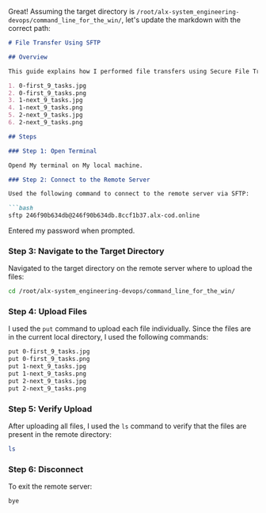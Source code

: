 Great! Assuming the target directory is `/root/alx-system_engineering-devops/command_line_for_the_win/`, let's update the markdown with the correct path:

```markdown
# File Transfer Using SFTP

## Overview

This guide explains how I performed file transfers using Secure File Transfer Protocol (SFTP) for the following files in the local current directory:

1. 0-first_9_tasks.jpg
2. 0-first_9_tasks.png
3. 1-next_9_tasks.jpg
4. 1-next_9_tasks.png
5. 2-next_9_tasks.jpg
6. 2-next_9_tasks.png

## Steps

### Step 1: Open Terminal

Opend My terminal on My local machine.

### Step 2: Connect to the Remote Server

Used the following command to connect to the remote server via SFTP:

```bash
sftp 246f90b634db@246f90b634db.8ccf1b37.alx-cod.online
```

Entered my password when prompted.

### Step 3: Navigate to the Target Directory

Navigated to the target directory on the remote server where to upload the files:

```bash
cd /root/alx-system_engineering-devops/command_line_for_the_win/
```

### Step 4: Upload Files

I used the `put` command to upload each file individually. Since the files are in the current local directory, I used the following commands:

```bash
put 0-first_9_tasks.jpg
put 0-first_9_tasks.png
put 1-next_9_tasks.jpg
put 1-next_9_tasks.png
put 2-next_9_tasks.jpg
put 2-next_9_tasks.png
```

### Step 5: Verify Upload

After uploading all files, I used the `ls` command to verify that the files are present in the remote directory:

```bash
ls
```

### Step 6: Disconnect

To exit the remote server:

```bash
bye
```

